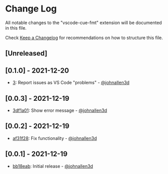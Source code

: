 # Change Log

All notable changes to the "vscode-cue-fmt" extension will be documented in this file.

Check [Keep a Changelog](http://keepachangelog.com/) for recommendations on how to structure this file.

## [Unreleased]

## [0.1.0] - 2021-12-20

- [3](https://github.com/johnallen3d/vscode-cue-fmt/pull/3): Report issues as VS Code "problems" - [@johnallen3d](https://github.com/johnallen3d)

## [0.0.3] - 2021-12-19

- [3df1a01](https://github.com/johnallen3d/vscode-cue-fmt/commit/3df1a01): Show error message - [@johnallen3d](https://github.com/johnallen3d)

## [0.0.2] - 2021-12-19

- [af31f28](https://github.com/johnallen3d/vscode-cue-fmt/commit/af31f28): Fix functionality - [@johnallen3d](https://github.com/johnallen3d)

## [0.0.1] - 2021-12-19

- [bb18eab](https://github.com/johnallen3d/vscode-cue-fmt/commit/bb18eab): Initial release - [@johnallen3d](https://github.com/johnallen3d)
